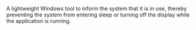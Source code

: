 A lightweight Windows tool to inform the system that it is in use, thereby preventing the system from entering sleep or turning off the display while the application is running.